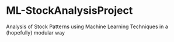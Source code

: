 # ML-StockAnalysisProject
Analysis of Stock Patterns using Machine Learning Techniques in a (hopefully) modular way
